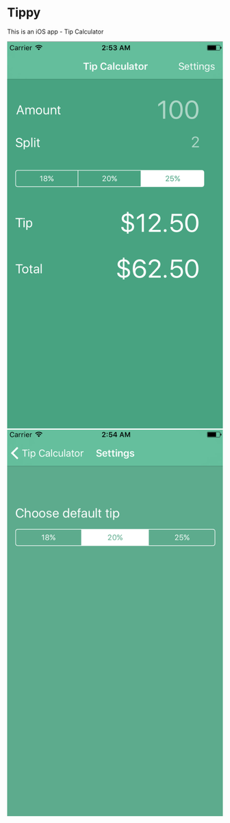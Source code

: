 # Tippy
This is an iOS app - Tip Calculator

<p align="center">
  <img src="scr1.png"/>
  <img src="scr2.png"/>
</p>
